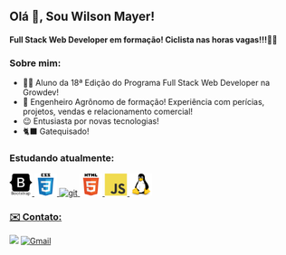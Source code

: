 ## Olá 👋, Sou Wilson Mayer!
#### Full Stack Web Developer em formação! Ciclista nas horas vagas!!!🚴‍♂️


 ### Sobre mim: 
- 🧑‍🎓 Aluno da 18ª Edição do Programa Full Stack Web Developer na Growdev! 
- 🌱 Engenheiro Agrônomo de formação! Experiência com perícias, projetos, vendas e relacionamento comercial! 
- 😉 Entusiasta por novas tecnologias!
- 🐈‍⬛ Gatequisado!

 ### Estudando atualmente:
<p align="left"> <a href="https://getbootstrap.com" target="_blank" rel="noreferrer"> <img src="https://raw.githubusercontent.com/devicons/devicon/master/icons/bootstrap/bootstrap-plain-wordmark.svg" alt="bootstrap" width="40" height="40"/> </a>   <a href="https://www.w3schools.com/css/" target="_blank" rel="noreferrer"> <img src="https://raw.githubusercontent.com/devicons/devicon/master/icons/css3/css3-original-wordmark.svg" alt="css3" width="40" height="40"/> </a> <a href="https://git-scm.com/" target="_blank" rel="noreferrer"> <img src="https://www.vectorlogo.zone/logos/git-scm/git-scm-icon.svg" alt="git" width="40" height="40"/> </a> <a href="https://www.w3.org/html/" target="_blank" rel="noreferrer"> <img src="https://raw.githubusercontent.com/devicons/devicon/master/icons/html5/html5-original-wordmark.svg" alt="html5" width="40" height="40"/> </a>  <a href="https://developer.mozilla.org/en-US/docs/Web/JavaScript" target="_blank" rel="noreferrer"> <img src="https://raw.githubusercontent.com/devicons/devicon/master/icons/javascript/javascript-original.svg" alt="javascript" width="40" height="40"/> </a> <a href="https://www.linux.org/" target="_blank" rel="noreferrer"> <img src="https://raw.githubusercontent.com/devicons/devicon/master/icons/linux/linux-original.svg" alt="linux" width="40" height="40"/> 


### ✉️ Contato:
	
<a href="https://www.linkedin.com/in/wilson-mayer-97403767/" target="blank"> <img src="https://img.shields.io/badge/-LinkedIn-0077B5?style=for-the-badge&logo=Linkedin&logoColor=white"></img></a> <a href="mailto:wilsonmayyer@gmail.com?subject=Hola%20Jiji"><img src="https://img.shields.io/badge/gmail-%23D14836.svg?&style=for-the-badge&logo=gmail&logoColor=white" alt="Gmail"/></a>


